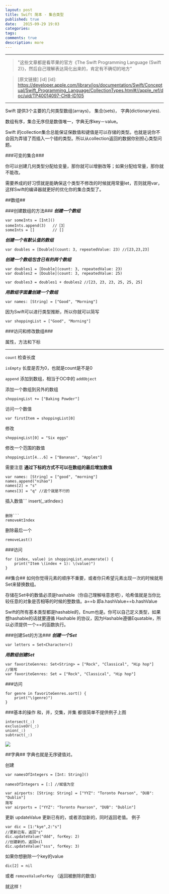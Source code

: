 ```yaml
---
layout: post
title: Swift 简本 - 集合类型
published: true
date:   2015-09-29 19:03
categories:
tags:
comments: true
description: more
---
```


-------------------------
> "这些文章都是看苹果的官方《The Swift Programming Language (Swift 2)》，然后自己理解表达简化出来的，肯定有不确切的地方"

>[原文链接] [id] 
[id]: https://developer.apple.com/library/ios/documentation/Swift/Conceptual/Swift_Programming_Language/CollectionTypes.html#//apple_ref/doc/uid/TP40014097-CH8-ID105  

------------------

Swift 提供3个主要的几何类型数组(arrays)， 集合(sets)， 字典(dictionaryies).

数组有序，集合无序但是数值唯一，字典无序key－value。

Swift 的collection集合总能保证保数值和键值是可以存储的类型。也就是说你不会因为弄错了而插入一个错的类型。所以从collection返回的数据你别担心类型问题。

###可变的集合###

你可以创建几何类型分配给变量，那你就可以增删改等；如果分配给常量，那你就不能改。

需要养成的好习惯就是能确保这个类型不修改的时候就用常量let，否则就用var，这样Swift的编译器就更好的优化你的集合类型了。


##数组##


###创建数组的方法###
***创建一个数组***

```
var someInts = [Int]()
someInts.append(3)   //［3］
someInts = []	     // []

```

***创建一个有默认值的数组***

```
var doubles = [Double](count: 3, repeatedValue: 23) //[23,23,23]
```
***创建一个数组包含已有的两个数组***

```
var doubles1 = [Double](count: 3, repeatedValue: 23)
var doubles2 = [Double](count: 3, repeatedValue: 25)

var doubles3 = doubles1 + doubles2 //[23, 23, 23, 25, 25, 25]
```
***用数组字面量创建一个数组***

```
var names: [String] = ["Good", "Morning"]
```

因为Swift可以进行类型推断，所以你就可以简写

```
var shoppingList = ["Good", "Morning"]
```

###访问和修改数组###


属性，方法和下标

-----------------------


```count``` 检查长度

```isEmpty``` 长度是否为0，也就是count是不是0

```append``` 添加到数组，相当于OC中的 ```addObject```

添加一个数组到另外的数组
```
shoppingList += ["Baking Powder"]
```

访问一个数值

```
var firstItem = shoppingList[0]
```

修改

```
shoppingList[0] = "Six eggs"
```
修改一个范围的数值

```
shoppingList[4...6] = ["Bananas", "Apples"]
```

需要注意 **通过下标的方式不可以在数组的最后增加数值**

```
var names: [String] = ["good", "morning"]
names.append("nihao")
names[2] = "s"
names[3] = "q" //这个就是不行的
```
插入数值```
insert(_:atIndex:)
```

删除```
removeAtIndex
```

删除最后一个
```
removeLast()
```

###访问

```
for (index, value) in shoppingList.enumerate() {
    print("Item \(index + 1): \(value)")
}
```

##集合##
如何你觉得元素的顺序不重要，或者你只希望元素出现一次的时候就用Set来替换数组。

存储在Set中的数值必须是hashable（你自己理解啥意思吧），哈希值就是当你比较任意的对象是否相等的时候的整数值。a==b 即a.hashValue==b.hashValue

Swift的所有基本类型都是hashable的，Enum也是。你可以自己定义类型，如果想hashable的话就要遵循 Hashable 的协议，因为Hashable遵循Equatable，所以必须提供一个==的函数执行。


###创建Set的方法###
***创建一个Set***

```
var letters = Set<Character>()

```

***用数组创建Set***

```
var favoriteGenres: Set<String> = ["Rock", "Classical", "Hip hop"]
//简写
var favoriteGenres: Set = ["Rock", "Classical", "Hip hop"]
```
###访问

```
for genre in favoriteGenres.sort() {
    print("\(genre)")
}
```

###基本的操作
和，并，交集，并集
都很简单不提供例子上图

```
intersect(_:)
exclusiveOr(_:)
union(_:)
subtract(_:) 
```
![](https://developer.apple.com/library/ios/documentation/Swift/Conceptual/Swift_Programming_Language/Art/setVennDiagram_2x.png)


##字典##
字典也就是无序键值对。

创建

```
var namesOfIntegers = [Int: String]()

namesOfIntegers = [:] //赋值为空

var airports: [String: String] = ["YYZ": "Toronto Pearson", "DUB": "Dublin"]
简写
var airports = ["YYZ": "Toronto Pearson", "DUB": "Dublin"]
```
更新
updateValue 更新已有的，或者添加新的，同时返回老值。
例子

```
var dic = [1:"kye",2:"s"]
//更新已有，返回"s"
dic.updateValue("ddd", forKey: 2)
//创建新的，返回nil
dic.updateValue("sss", forKey: 3)
```

如果你想删除一个key的value

```
dic[2] = nil
```
或者
```removeValueForKey``` （返回被删除的数值）

就这样！

